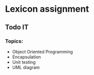 # Lexicon assignment 
## Todo IT

### Topics:

- Object Oriented Programming
- Encapsulation
- Unit testing
- UML diagram
